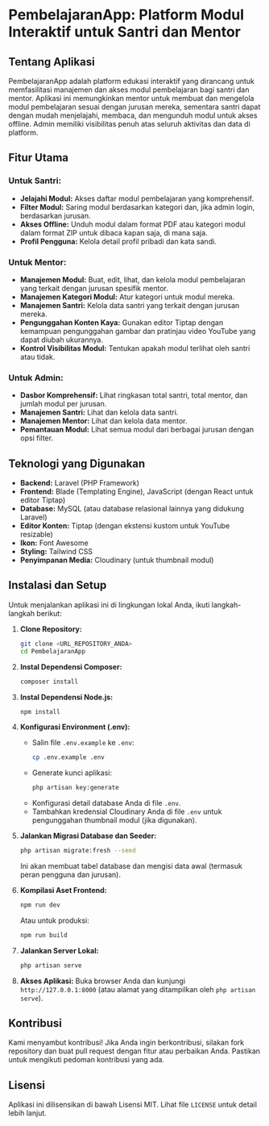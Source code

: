 # PembelajaranApp: Platform Modul Interaktif untuk Santri dan Mentor


## Tentang Aplikasi

PembelajaranApp adalah platform edukasi interaktif yang dirancang untuk memfasilitasi manajemen dan akses modul pembelajaran bagi santri dan mentor. Aplikasi ini memungkinkan mentor untuk membuat dan mengelola modul pembelajaran sesuai dengan jurusan mereka, sementara santri dapat dengan mudah menjelajahi, membaca, dan mengunduh modul untuk akses offline. Admin memiliki visibilitas penuh atas seluruh aktivitas dan data di platform.

## Fitur Utama

### Untuk Santri:
-   **Jelajahi Modul:** Akses daftar modul pembelajaran yang komprehensif.
-   **Filter Modul:** Saring modul berdasarkan kategori dan, jika admin login, berdasarkan jurusan.
-   **Akses Offline:** Unduh modul dalam format PDF atau kategori modul dalam format ZIP untuk dibaca kapan saja, di mana saja.
-   **Profil Pengguna:** Kelola detail profil pribadi dan kata sandi.

### Untuk Mentor:
-   **Manajemen Modul:** Buat, edit, lihat, dan kelola modul pembelajaran yang terkait dengan jurusan spesifik mentor.
-   **Manajemen Kategori Modul:** Atur kategori untuk modul mereka.
-   **Manajemen Santri:** Kelola data santri yang terkait dengan jurusan mereka.
-   **Pengunggahan Konten Kaya:** Gunakan editor Tiptap dengan kemampuan pengunggahan gambar dan pratinjau video YouTube yang dapat diubah ukurannya.
-   **Kontrol Visibilitas Modul:** Tentukan apakah modul terlihat oleh santri atau tidak.

### Untuk Admin:
-   **Dasbor Komprehensif:** Lihat ringkasan total santri, total mentor, dan jumlah modul per jurusan.
-   **Manajemen Santri:** Lihat dan kelola data santri.
-   **Manajemen Mentor:** Lihat dan kelola data mentor.
-   **Pemantauan Modul:** Lihat semua modul dari berbagai jurusan dengan opsi filter.

## Teknologi yang Digunakan

-   **Backend:** Laravel (PHP Framework)
-   **Frontend:** Blade (Templating Engine), JavaScript (dengan React untuk editor Tiptap)
-   **Database:** MySQL (atau database relasional lainnya yang didukung Laravel)
-   **Editor Konten:** Tiptap (dengan ekstensi kustom untuk YouTube resizable)
-   **Ikon:** Font Awesome
-   **Styling:** Tailwind CSS
-   **Penyimpanan Media:** Cloudinary (untuk thumbnail modul)

## Instalasi dan Setup

Untuk menjalankan aplikasi ini di lingkungan lokal Anda, ikuti langkah-langkah berikut:

1.  **Clone Repository:**
    ```bash
    git clone <URL_REPOSITORY_ANDA>
    cd PembelajaranApp
    ```

2.  **Instal Dependensi Composer:**
    ```bash
    composer install
    ```

3.  **Instal Dependensi Node.js:**
    ```bash
    npm install
    ```

4.  **Konfigurasi Environment (.env):**
    -   Salin file `.env.example` ke `.env`:
        ```bash
        cp .env.example .env
        ```
    -   Generate kunci aplikasi:
        ```bash
        php artisan key:generate
        ```
    -   Konfigurasi detail database Anda di file `.env`.
    -   Tambahkan kredensial Cloudinary Anda di file `.env` untuk pengunggahan thumbnail modul (jika digunakan).

5.  **Jalankan Migrasi Database dan Seeder:**
    ```bash
    php artisan migrate:fresh --seed
    ```
    Ini akan membuat tabel database dan mengisi data awal (termasuk peran pengguna dan jurusan).

6.  **Kompilasi Aset Frontend:**
    ```bash
    npm run dev
    ```
    Atau untuk produksi:
    ```bash
    npm run build
    ```

7.  **Jalankan Server Lokal:**
    ```bash
    php artisan serve
    ```

8.  **Akses Aplikasi:**
    Buka browser Anda dan kunjungi `http://127.0.0.1:8000` (atau alamat yang ditampilkan oleh `php artisan serve`).

## Kontribusi

Kami menyambut kontribusi! Jika Anda ingin berkontribusi, silakan fork repository dan buat pull request dengan fitur atau perbaikan Anda. Pastikan untuk mengikuti pedoman kontribusi yang ada.

## Lisensi

Aplikasi ini dilisensikan di bawah Lisensi MIT. Lihat file `LICENSE` untuk detail lebih lanjut.
